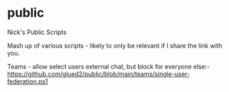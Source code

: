 # public
Nick's Public Scripts

Mash up of various scripts - likely to only be relevant if I share the link with you.



Teams - allow select users external chat, but block for everyone else:-
https://github.com/glued2/public/blob/main/teams/single-user-federation.ps1


